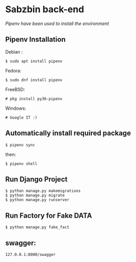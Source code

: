 # Sabzbin back-end

_Pipenv have been used to install the environment_

Pipenv Installation
------------
Debian :

    $ sudo apt install pipenv

Fedora:

    $ sudo dnf install pipenv
    
FreeBSD:

    # pkg install py36-pipenv

Windows:

    # Google IT :)


 Automatically install required package
-----------

    $ pipenv sync
    
then:

    $ pipenv shell
    
 
Run Django Project
-----------------

    $ python manage.py makemigrations
    $ python manage.py migrate
    $ python manage.py runserver 
    
Run Factory for Fake DATA
-----------------

    $ python manage.py fake_fact

swagger:
-----------------
    127.0.0.1:8000/swagger
